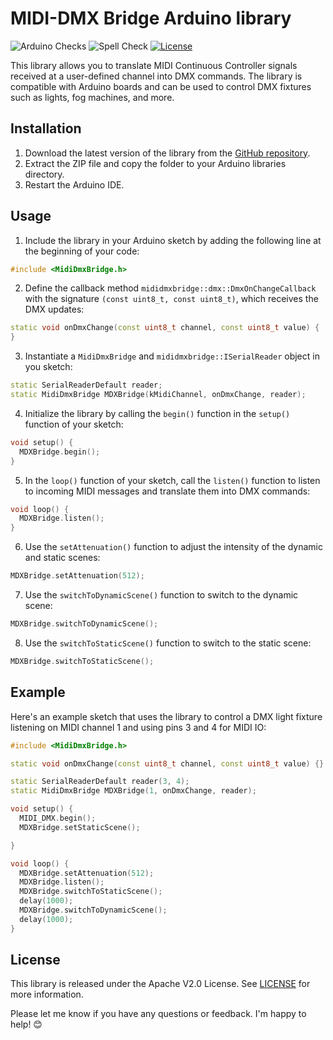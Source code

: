 # MIDI-DMX Bridge Arduino library

![Arduino Checks](https://github.com/chrisneukam/MidiDmxBridge/actions/workflows/arduino-checks.yml/badge.svg)
![Spell Check](https://github.com/chrisneukam/MidiDmxBridge/actions/workflows/spell-check.yml/badge.svg)
[![License](https://img.shields.io/badge/License-Apache%202.0-blue.svg)](https://opensource.org/licenses/Apache-2.0)

This library allows you to translate MIDI Continuous Controller signals received at a user-defined channel into DMX commands. The library is compatible with Arduino boards and can be used to control DMX fixtures such as lights, fog machines, and more.

## Installation

1. Download the latest version of the library from the [GitHub repository](https://github.com/chrisneukam/MidiDmxBridge).
2. Extract the ZIP file and copy the folder to your Arduino libraries directory.
3. Restart the Arduino IDE.

## Usage

1. Include the library in your Arduino sketch by adding the following line at the beginning of your code:

```cpp
#include <MidiDmxBridge.h>
```

2. Define the callback method `mididmxbridge::dmx::DmxOnChangeCallback` with the signature `(const uint8_t, const uint8_t)`, which receives the DMX updates:

```cpp
static void onDmxChange(const uint8_t channel, const uint8_t value) {
}
```

3. Instantiate a `MidiDmxBridge` and `mididmxbridge::ISerialReader` object in you sketch:

```cpp
static SerialReaderDefault reader;
static MidiDmxBridge MDXBridge(kMidiChannel, onDmxChange, reader);
```

4. Initialize the library by calling the `begin()` function in the `setup()` function of your sketch:

```cpp
void setup() {
  MDXBridge.begin();
}
```

5. In the `loop()` function of your sketch, call the `listen()` function to listen to incoming MIDI messages and translate them into DMX commands:

```cpp
void loop() {
  MDXBridge.listen();
}
```

6. Use the `setAttenuation()` function to adjust the intensity of the dynamic and static scenes:

```cpp
MDXBridge.setAttenuation(512);
```

7. Use the `switchToDynamicScene()` function to switch to the dynamic scene:

```cpp
MDXBridge.switchToDynamicScene();
```

8. Use the `switchToStaticScene()` function to switch to the static scene:

```cpp
MDXBridge.switchToStaticScene();
```

## Example

Here's an example sketch that uses the library to control a DMX light fixture listening on MIDI channel 1 and using pins 3 and 4 for MIDI IO:

```cpp
#include <MidiDmxBridge.h>

static void onDmxChange(const uint8_t channel, const uint8_t value) {}

static SerialReaderDefault reader(3, 4);
static MidiDmxBridge MDXBridge(1, onDmxChange, reader);

void setup() {
  MIDI_DMX.begin();
  MDXBridge.setStaticScene();

}

void loop() {
  MDXBridge.setAttenuation(512);
  MDXBridge.listen();
  MDXBridge.switchToStaticScene();
  delay(1000);
  MDXBridge.switchToDynamicScene();
  delay(1000);
}
```

## License

This library is released under the Apache V2.0 License. See [LICENSE](./LICENSE) for more information.

Please let me know if you have any questions or feedback. I'm happy to help! 😊
